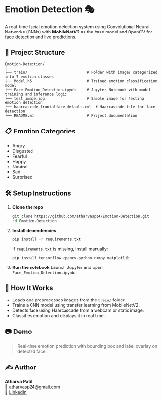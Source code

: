 
# Emotion Detection 🎭

A real-time facial emotion detection system using Convolutional Neural Networks (CNNs) with **MobileNetV2** as the base model and OpenCV for face detection and live predictions.

## 📂 Project Structure

```
Emotion-Detection/
│
├── train/                           # Folder with images categorized into 7 emotion classes
├── Model.h5                         # Trained emotion classification model
├── Face_Emotion_Detection.ipynb     # Jupyter Notebook with model training and inference logic
├── test_image.jpg                   # Sample image for testing emotion detection
├── haarcascade_frontalface_default.xml  # Haarcascade file for face detection
└── README.md                        # Project documentation
```

## 📋 Emotion Categories

- Angry
- Disgusted
- Fearful
- Happy
- Neutral
- Sad
- Surprised

## 🛠️ Setup Instructions

1. **Clone the repo**
   ```bash
   git clone https://github.com/atharvasp24/Emotion-Detection.git
   cd Emotion-Detection
   ```

2. **Install dependencies**
   ```bash
   pip install -r requirements.txt
   ```

   If `requirements.txt` is missing, install manually:
   ```bash
   pip install tensorflow opencv-python numpy matplotlib
   ```

3. **Run the notebook**
   Launch Jupyter and open `Face_Emotion_Detection.ipynb`.

## 🚀 How It Works

- Loads and preprocesses images from the `train/` folder.
- Trains a CNN model using transfer learning from MobileNetV2.
- Detects face using Haarcascade from a webcam or static image.
- Classifies emotion and displays it in real time.

## 📷 Demo

> Real-time emotion prediction with bounding box and label overlay on detected face.

## ✍️ Author

**Atharva Patil**  
📧 atharvasp24@gmail.com  
🔗 [LinkedIn](https://www.linkedin.com/in/atharva-patil)
